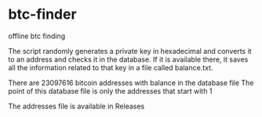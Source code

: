 # btc-finder
offline btc finding


The script randomly generates a private key in hexadecimal and converts it to an address and checks it in the database. If it is available there, it saves all the information related to that key in a file called balance.txt.


There are 23097616 bitcoin addresses with balance in the database file
The point of this database file is only the addresses that start with 1

The addresses file is available in Releases
